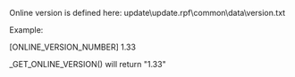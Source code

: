 Online version is defined here: update\update.rpf\common\data\version.txt

Example:

[ONLINE_VERSION_NUMBER]
1.33

_GET_ONLINE_VERSION() will return "1.33"
